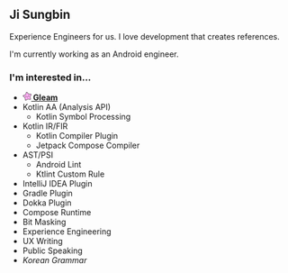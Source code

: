 ## Ji Sungbin

Experience Engineers for us. I love development that creates references.

I'm currently working as an Android engineer.

### I'm interested in...

- <a href="https://gleam.run/"><img src="https://github.com/gleam-lang/gleam/blob/main/images/lucy.png?raw=true" width="15px"><b> Gleam</b></img></a>
- Kotlin AA (Analysis API)
  - Kotlin Symbol Processing
- Kotlin IR/FIR
  - Kotlin Compiler Plugin
  - Jetpack Compose Compiler
- AST/PSI
  - Android Lint
  - Ktlint Custom Rule
- IntelliJ IDEA Plugin
- Gradle Plugin
- Dokka Plugin
- Compose Runtime
- Bit Masking
- Experience Engineering
- UX Writing
- Public Speaking
- *Korean Grammar*
